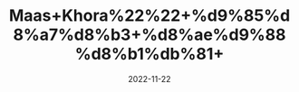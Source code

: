 ---
title: 'Maas+Khora%22%22+%d9%85%d8%a7%d8%b3+%d8%ae%d9%88%d8%b1%db%81+'
date: '2022-11-22' 
metatag: '' 
inventory: '0' 
draft: false 
# meta description 
shortDescripton: ''
description: 'Herbs+%d8%ac%da%91%db%8c+%d8%a8%d9%88%d9%b9%db%8c'
longdescription: ''
tags: ''
brand: ''
subCategory: ''
unit: '10 gm-Pk'
sellCount: '0'
featured: True
# product Price
price: '100.0'
# Product Short Description
shortDescription: ''
productID: '0949FAD0-374A-ED11-996A-005056B3A416'
type: 'products'
category: 'Herbs+%d8%ac%da%91%db%8c+%d8%a8%d9%88%d9%b9%db%8c' 
thumnailproduct: 'https://eraconnect.blob.core.windows.net/product-images/aminsaddiquidawakhana/80c09128-552a-4eb2-be26-e5cc37474c60.webp' 
images:
  - image: 'https://eraconnect.blob.core.windows.net/product-images/aminsaddiquidawakhana/80c09128-552a-4eb2-be26-e5cc37474c60.webp'  
Variants:
---